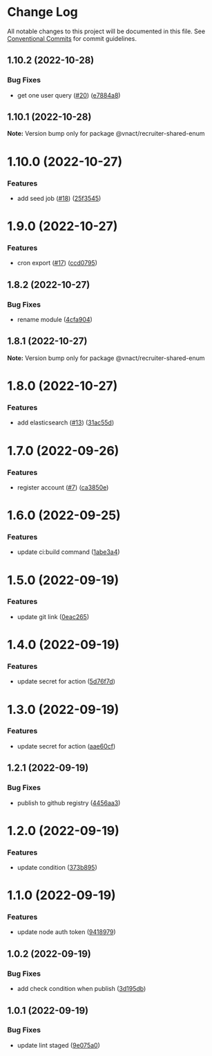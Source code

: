 # Change Log

All notable changes to this project will be documented in this file.
See [Conventional Commits](https://conventionalcommits.org) for commit guidelines.

## 1.10.2 (2022-10-28)

### Bug Fixes

- get one user query ([#20](https://github.com/vnact/recruiter-portal-backend/issues/20)) ([e7884a8](https://github.com/vnact/recruiter-portal-backend/commit/e7884a8a11e39bf75f9115398fe4ef6d39df8312))

## 1.10.1 (2022-10-28)

**Note:** Version bump only for package @vnact/recruiter-shared-enum

# 1.10.0 (2022-10-27)

### Features

- add seed job ([#18](https://github.com/vnact/recruiter-portal-backend/issues/18)) ([25f3545](https://github.com/vnact/recruiter-portal-backend/commit/25f3545ca3a9cc3be9b49ae612ca5d9cc39e3f33))

# 1.9.0 (2022-10-27)

### Features

- cron export ([#17](https://github.com/vnact/recruiter-portal-backend/issues/17)) ([ccd0795](https://github.com/vnact/recruiter-portal-backend/commit/ccd079571bc4cf2ef8f9bacf0af597fc431443fc))

## 1.8.2 (2022-10-27)

### Bug Fixes

- rename module ([4cfa904](https://github.com/vnact/recruiter-portal-backend/commit/4cfa904e79f8e106178ce600a34478789d366eb6))

## 1.8.1 (2022-10-27)

**Note:** Version bump only for package @vnact/recruiter-shared-enum

# 1.8.0 (2022-10-27)

### Features

- add elasticsearch ([#13](https://github.com/vnact/recruiter-portal-backend/issues/13)) ([31ac55d](https://github.com/vnact/recruiter-portal-backend/commit/31ac55d5dccf57bad8c8bb0382c5fd7892076ba6))

# 1.7.0 (2022-09-26)

### Features

- register account ([#7](https://github.com/vnact/recruiter-portal-backend/issues/7)) ([ca3850e](https://github.com/vnact/recruiter-portal-backend/commit/ca3850e069b95c6606996b0329451962d55bbb38))

# 1.6.0 (2022-09-25)

### Features

- update ci:build command ([1abe3a4](https://github.com/vnact/recruiter-portal-backend/commit/1abe3a4f91ada080bfd4f0f000f6cd84e4f84ac9))

# 1.5.0 (2022-09-19)

### Features

- update git link ([0eac265](https://github.com/vnact/recruiter-portal-backend/commit/0eac2655fc4cc515611af02704570fae64dd0659))

# 1.4.0 (2022-09-19)

### Features

- update secret for action ([5d76f7d](https://github.com/vnact/recruiter-portal-backend/commit/5d76f7d9a6970cfedaae30c04a5bd563efcf84ca))

# 1.3.0 (2022-09-19)

### Features

- update secret for action ([aae60cf](https://github.com/vnact/recruiter-portal-backend/commit/aae60cfff0e11817b81100ca85233a11c04867f2))

## 1.2.1 (2022-09-19)

### Bug Fixes

- publish to github registry ([4456aa3](https://github.com/vnact/recruiter-portal-backend/commit/4456aa36de9ad02447b3b209d83185c26080613d))

# 1.2.0 (2022-09-19)

### Features

- update condition ([373b895](https://github.com/vnact/recruiter-portal-backend/commit/373b895ecec57327441d347b92ba39bf141827cf))

# 1.1.0 (2022-09-19)

### Features

- update node auth token ([9418979](https://github.com/vnact/recruiter-portal-backend/commit/941897969656d838bc796857c3bf2f7b8c47127a))

## 1.0.2 (2022-09-19)

### Bug Fixes

- add check condition when publish ([3d195db](https://github.com/vnact/recruiter-portal-backend/commit/3d195db5bd44a7ca8988d3d7bb90aaa7645167dd))

## 1.0.1 (2022-09-19)

### Bug Fixes

- update lint staged ([9e075a0](https://github.com/vnact/recruiter-portal-backend/commit/9e075a0a598dbb8a7c5e7ed3cd721172cbac9cda))
